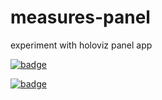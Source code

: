 # measures-panel
experiment with holoviz panel app

[![badge](https://img.shields.io/static/v1.svg?logo=Jupyter&label=Launch+App&message=AWS+us-west-2&color=green)](https://aws-uswest2-binder.pangeo.io/v2/gh/scottyhq/measures-panel/master?urlpath=/proxy/5006/measures-panel)

[![badge](https://img.shields.io/static/v1.svg?logo=Jupyter&label=Launch+Notebook&message=AWS+us-west-2&color=orange)](https://aws-uswest2-binder.pangeo.io/v2/gh/scottyhq/measures-panel/master?urlpath=lab)

